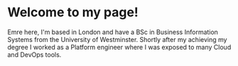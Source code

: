 # Welcome to my page!

Emre here, I'm based in London and have a BSc in Business Information Systems from the University of Westminster. 
Shortly after my achieving my degree I worked as a Platform engineer where I was exposed to many Cloud and DevOps tools.

